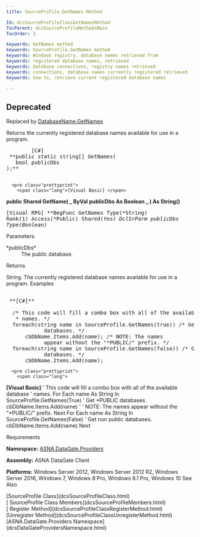 ```yaml
---
title: SourceProfile.GetNames Method

Id: dcsSourceProfileClassGetNamesMethod
TocParent: dcsSourceProfileMethodsMain
TocOrder: 3

keywords: GetNames method
keywords: SourceProfile.GetNames method
keywords: Windows registry, database names retrieved from
keywords: registered database names, retrieved
keywords: database connections, registry names retrieved
keywords: connections, database names currently registered retrieved
keywords: how to, retrieve current registered database names

---
```


## <span style="font-color:red">Deprecated</span>
Replaced by [DatabaseName.GetNames](DCSDataBaseNameClassGetNamesMethod.html)

Returns the currently registered database names available for use in a program.
<pre class="prettyprint">
        <span class="lang">[C#]</span>
 **public static string[] GetNames(<br />   bool publicDbs<br />);** 
      </pre>
      <pre class="prettyprint">
        <span class="lang">[Visual Basic] </span>
 **public Shared GetName( _
   ByVal publicDbs As Boolean _
 ) As String()** 
      </pre>
      <pre class="prettyprint">
        <span class="lang">[Visual RPG]</span>
 **BegFunc GetNames Type(*String) Rank(1) Access(*Public) Shared(*Yes)
   DclSrParm publicDbs Type(*Boolean)** 
      </pre>

Parameters

<dl>
        <dt>
 *publicDbs* 
        </dt>
        <dd>The public database.
					</dd>
</dl>

Returns

String. The currently registered database names available for use in a program.
Examples 

<pre class="prettyprint">
        <span class="lang">
 **[C#]** 
        </span>
  /* This code will fill a combo box with all of the available database
   * names. */
  foreach(string name in SourceProfile.GetNames(true)) /* Get *PUBLIC 
            databases. */
      cbDbName.Items.Add(name); /* NOTE: The names 
            appear without the "*PUBLIC/" prefix. */
  foreach(string name in SourceProfile.GetNames(false)) /* Get non public 
            databases. */
      cbDbName.Items.Add(name);</pre>
      <pre class="prettyprint">
        <span class="lang">
 **[Visual Basic]** 
        </span>
  ' This code will fill a combo box with all of the available database
  ' names.
  For Each name As String In SourceProfile.GetNames(True) ' Get *PUBLIC 
            databases.
      cbDbName.Items.Add(name) ' ' NOTE: The names 
            appear without the "*PUBLIC/" prefix.
  Next
  For Each name As String In SourceProfile.GetNames(False) ' Get non public 
            databases.
      cbDbName.Items.Add(name)
  Next</pre>

Requirements

**Namespace:** [ ASNA.DataGate.Providers](dcsDataGateProvidersNamespace.html) 

<span> **Assembly:** ASNA DataGate Client</span> 

<span> **Platforms:** Windows Server 2012, Windows Server 2012 R2, Windows Server 2016, Windows 7, Windows 8 Pro, Windows 8.1 Pro, Windows 10</span> 
See Also

<dl />
      <span>
        [SourceProfile Class](dcsSourceProfileClass.html) <br />[
						SourceProfile Class Members](dcsSourceProfileMembers.html)<br />[
						Register Method](dcsSourceProfileClassRegisterMethod.html)<br />[Unregister 
						Method](dcsSourceProfileClassUnregisterMethod.html)<br />[ASNA.DataGate.Providers Namespace](dcsDataGateProvidersNamespace.html)</span>  

